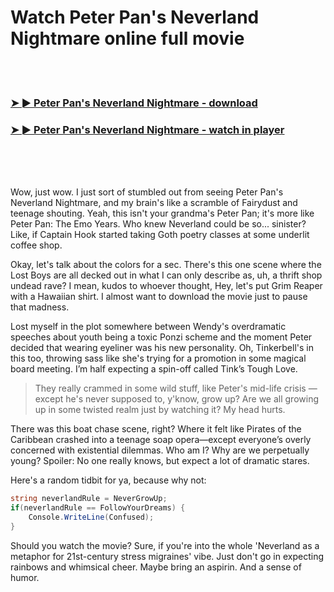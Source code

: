 <h1>Watch Peter Pan's Neverland Nightmare online full movie</h1>


<br><br>

<h3><a href="https://Joshuas-dertigetci1979.github.io/vrsuzcrhzq/">➤ ► Peter Pan's Neverland Nightmare - download</a></h3> 
<h3><a href="https://Joshuas-dertigetci1979.github.io/vrsuzcrhzq/">➤ ► Peter Pan's Neverland Nightmare - watch in player</a></h3>


<br><br><br>


Wow, just wow. I just sort of stumbled out from seeing Peter Pan's Neverland Nightmare, and my brain's like a scramble of Fairydust and teenage shouting. Yeah, this isn't your grandma's Peter Pan; it's more like Peter Pan: The Emo Years. Who knew Neverland could be so... sinister? Like, if Captain Hook started taking Goth poetry classes at some underlit coffee shop.

Okay, let's talk about the colors for a sec. There's this one scene where the Lost Boys are all decked out in what I can only describe as, uh, a thrift shop undead rave? I mean, kudos to whoever thought, Hey, let's put Grim Reaper with a Hawaiian shirt. I almost want to download the movie just to pause that madness.

Lost myself in the plot somewhere between Wendy's overdramatic speeches about youth being a toxic Ponzi scheme and the moment Peter decided that wearing eyeliner was his new personality. Oh, Tinkerbell's in this too, throwing sass like she's trying for a promotion in some magical board meeting. I’m half expecting a spin-off called Tink’s Tough Love.

> They really crammed in some wild stuff, like Peter's mid-life crisis — except he's never supposed to, y'know, grow up? Are we all growing up in some twisted realm just by watching it? My head hurts.

There was this boat chase scene, right? Where it felt like Pirates of the Caribbean crashed into a teenage soap opera—except everyone’s overly concerned with existential dilemmas. Who am I? Why are we perpetually young? Spoiler: No one really knows, but expect a lot of dramatic stares.

Here's a random tidbit for ya, because why not: 
```csharp
string neverlandRule = NeverGrowUp;
if(neverlandRule == FollowYourDreams) {
    Console.WriteLine(Confused);
}
```

Should you watch the movie? Sure, if you're into the whole 'Neverland as a metaphor for 21st-century stress migraines' vibe. Just don't go in expecting rainbows and whimsical cheer. Maybe bring an aspirin. And a sense of humor.
